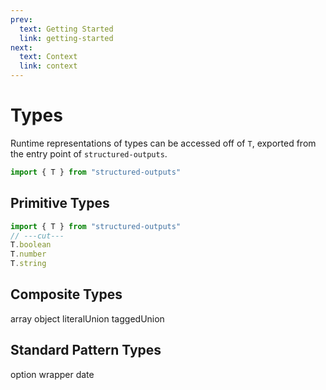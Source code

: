 ```yaml
---
prev:
  text: Getting Started
  link: getting-started
next:
  text: Context
  link: context
---
```


# Types

Runtime representations of types can be accessed off of `T`, exported from the entry point of
`structured-outputs`.

```ts twoslash
import { T } from "structured-outputs"
```

## Primitive Types

```ts twoslash
import { T } from "structured-outputs"
// ---cut---
T.boolean
T.number
T.string
```

## Composite Types

array object literalUnion taggedUnion

## Standard Pattern Types

option wrapper date
